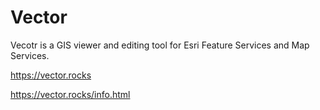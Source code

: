 # Vector
Vecotr is a GIS viewer and editing tool for Esri Feature Services and Map Services.

https://vector.rocks

https://vector.rocks/info.html
